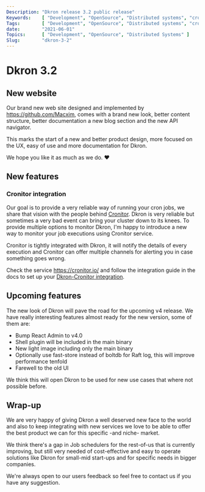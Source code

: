 ```yaml
---
Description: "Dkron release 3.2 public release"
Keywords:    [ "Development", "OpenSource", "Distributed systems", "cron" ]
Tags:        [ "Development", "OpenSource", "Distributed systems", "cron" ]
date:        "2021-06-01"
Topics:      [ "Development", "OpenSource", "Distributed Systems" ]
Slug:        "dkron-3-2"
---
```


# Dkron 3.2

## New website

Our brand new web site designed and implemented by https://github.com/Macxim, comes with a brand new look, better content structure, better documentation a new blog section and the new API navigator.

This marks the start of a new and better product design, more focused on the UX, easy of use and more documentation for Dkron.

We hope you like it as much as we do. ❤️

## New features

### Cronitor integration

Our goal is to provide a very reliable way of running your cron jobs, we share that vision with the people behind [Cronitor](https://cronitor.io/). Dkron is very reliable but sometimes a very bad event can bring your cluster down to its knees. To provide multiple options to monitor Dkron, I'm happy to introduce a new way to monitor your job executions using Cronitor service.

Cronitor is tightly integrated with Dkron, it will notify the details of every execution and Cronitor can offer multiple channels for alerting you in case something goes wrong.

Check the service https://cronitor.io/ and follow the integration guide in the docs to set up your [Dkron-Cronitor integration](/docs/usage/cronitor).

## Upcoming features

The new look of Dkron will pave the road for the upcoming v4 release. We have really interesting features almost ready for the new version, some of them are:

* Bump React Admin to v4.0
* Shell plugin will be included in the main binary
* New light image including only the main binary
* Optionally use fast-store instead of boltdb for Raft log, this will improve performance tenfold
* Farewell to the old UI

We think this will open Dkron to be used for new use cases that where not possible before.

## Wrap-up

We are very happy of giving Dkron a well deserved new face to the world and also to keep integrating with new services we love to be able to offer the best product we can for this specific -and niche- market.

We think there's a gap in Job schedulers for the rest-of-us that is currently improving, but still very needed of cost-effective and easy to operate solutions like Dkron for small-mid start-ups and for specific needs in bigger companies.

We're always open to our users feedback so feel free to contact us if you have any suggestion.
